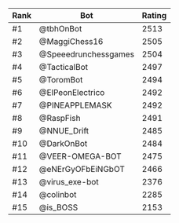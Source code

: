 Rank|Bot|Rating
---|---|---
#1|@tbhOnBot|2513
#2|@MaggiChess16|2505
#3|@Speeedrunchessgames|2504
#4|@TacticalBot|2497
#5|@ToromBot|2494
#6|@ElPeonElectrico|2492
#7|@PINEAPPLEMASK|2492
#8|@RaspFish|2491
#9|@NNUE_Drift|2485
#10|@DarkOnBot|2484
#11|@VEER-OMEGA-BOT|2475
#12|@eNErGyOFbEiNGbOT|2466
#13|@virus_exe-bot|2376
#14|@colinbot|2285
#15|@is_BOSS|2153
